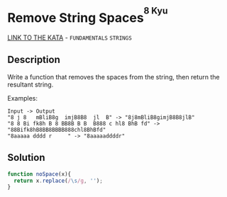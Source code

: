 # Remove String Spaces<sup><sup>8 Kyu</sup></sup>
[LINK TO THE KATA](https://www.codewars.com/kata/57eae20f5500ad98e50002c5) - `FUNDAMENTALS` `STRINGS`

## Description
Write a function that removes the spaces from the string, then return the resultant string.

Examples:
```
Input -> Output
"8 j 8   mBliB8g  imjB8B8  jl  B" -> "8j8mBliB8gimjB8B8jlB"
"8 8 Bi fk8h B 8 BB8B B B  B888 c hl8 BhB fd" -> "88Bifk8hB8BB8BBBB888chl8BhBfd"
"8aaaaa dddd r     " -> "8aaaaaddddr"
```

## Solution
```javascript
function noSpace(x){
  return x.replace(/\s/g, '');
}
```